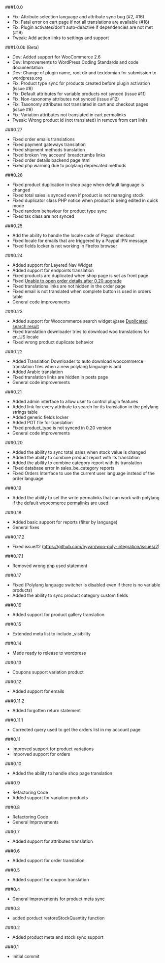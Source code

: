 ###1.0.0

* Fix: Attribute selection language and attribute sync bug (#2, #16)
* Fix: Fatal error on cart page if not all translations are available (#18)
* Fix: Plugin activates/don't auto-deactive if dependencies are not met (#19)
* Tweak: Add action links to settings and support

###1.0.0b (Beta)

* Dev: Added support for WooCommerce 2.6
* Dev: Improvements to WordPress Coding Standards and code documentation
* Dev: Change of plugin name, root dir and textdomian for submission to wordpress.org
* Fix: Product type sync for products created before plugin activation (issue #8)
* Fix: Default attributes for variable products not synced (issue #11)
* Fix: Non-taxonomy attributes not synced (issue #12)
* Fix: Taxonomy attributes not translated in cart and checkout pages (issue #9)
* Fix: Variation attributes not translated in cart permalinks
* Tweak: Wrong product id (not translated) in remove from cart links

###0.27

* Fixed order emails translations
* Fixed payment gateways translation
* Fixed shipment methods translation
* Fixed broken 'my account' breadcrumbs links
* Fixed order details backend page html
* Fixed php warning due to polylang deprecated methods

###0.26

* Fixed product duplication in shop page when default language is changed
* Fixed total sales is synced even if product is not managing stock
* Fixed duplicator class PHP notice when product is being edited in quick mode
* Fixed random behaviour for product type sync
* Fixed tax class are not synced

###0.25

* Add the ability to handle the locale code of Paypal checkout
* Fixed locale for emails that are triggered by a Paypal IPN message
* Fixed fields locker is not working in Firefox browser

###0.24

* Added support for Layered Nav Widget
* Added support for endpoints translation
* Fixed products are duplicated when shop page is set as front page
* Fixed [Unable to open order details after 0.20 upgrade](https://wordpress.org/support/topic/unable-to-open-order-details-after-20-upgrade)
* Fixed translations links are not hidden in the order page
* Fixed email is not translated when complete button is used in orders table
* General code improvements

###0.23

* Added support for Woocommerce search widget @see [Duplicated search result](https://wordpress.org/support/topic/duplicated-search-result)
* Fixed translation downloader tries to download woo translations for en_US locale
* Fixed wrong product duplicate behavior

###0.22

* Added Translation Downloader to auto download woocommerce translation files when a new polylang language is add
* Added Arabic translation
* Fixed translation links are hidden in posts page
* General code improvements

###0.21

* Added admin interface to allow user to control plugin features
* Added link for every attribute to search for its translation in the polylang strings table
* Added generic fields locker
* Added POT file for translation
* Fixed product_type is not synced in 0.20 version
* General code improvements

###0.20

* Added the ability to sync total_sales when stock value is changed
* Added the ability to combine product report with its translation
* Added the ability to combine category report with its translation
* Fixed database error in sales_be_category reports
* Fixed Orders Interface to use the current user language instead of the order language

###0.19

* Added the ability to set the write permalinks that can work with polylang if the default woocomerce permalinks are used

###0.18

* Added basic support for reports (filter by language)
* General fixes

###0.17.2

* Fixed issue#2 (https://github.com/hyyan/woo-poly-integration/issues/2)

###0.17.1

* Removed wrong php used statement

###0.17

* Fixed (Polylang language switcher is disabled even if there is no variable products)
* Added the ability to sync product category custom fields

###0.16

* Added support for product gallery translation

###0.15

* Extended meta list to include _visibility

###0.14

* Made ready to release to wordpress

###0.13

* Coupons support variation product

###0.12

* Added support for emails

###0.11.2

* Added forgotten return statement

###0.11.1

* Corrected query used to get the orders list in my account page

###0.11

* Improved support for product variations
* Imporved support for orders

###0.10

* Added the ability to handle shop page translation

###0.9

* Refactoring Code
* Added support for variation products


###0.8

* Refactoring Code
* General Improvements

###0.7

* Added support for attributes translation

###0.6

* Added support for order translation

###0.5

* Added support for coupon translation

###0.4

* General improvements for product meta sync

###0.3

* added porduct restoreStockQuantity function

###0.2

* Added product meta and stock sync support

###0.1

* Initial commit
